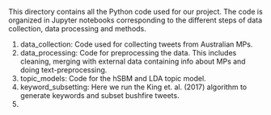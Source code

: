 This directory contains all the Python code used for our project. The code is organized in Jupyter notebooks corresponding to the different steps of data collection, data processing and methods.

1. data_collection: Code used for collecting tweets from Australian MPs.
2. data_processing: Code for preprocessing the data. This includes cleaning, merging with external data containing info about MPs and doing text-preprocessing.
3. topic_models: Code for the hSBM and LDA topic model.
4. keyword_subsetting: Here we run the King et. al. (2017) algorithm to generate keywords and subset bushfire tweets.
5. 
